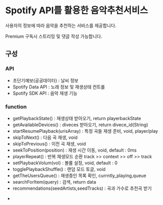 <h1>Spotify API를 활용한 음악추천서비스</h1> 
<p>사용자의 정보에 따라 음악을 추천하는 서비스를 제공합니다.</p>
<p>Premium 구독시 스트리밍 및 댓글 작성 가능합니다.</P>
<h2> 구성</h2>
<h3> API</h3>
<ul>
<li>초단기예보(공공데이터) : 날씨 정보</li>
<li>Spotify Data API : 노래 정보 및 재생상태 컨트롤</li>
<li>Spotify SDK API : 음악 재생 기능</li>
</ul>

<h3> function </h3>
<ul>
<li>getPlaybackState() : 재생상태 받아오기, return playerbackState</li>
<li>getAvailableDevices() : diveces 받아오기, return divece_id(String)</li>
<li>startResumePlayback(urisArray) : 특정 곡들 재생 준비, void, player/play</li>
<li>skipToNext() : 다음 곡 재생, void</li>
<li>skipToPrevious() : 이전 곡 재생, void</li>
<li>seekToPosition(position) : 재생 시간 이동, void, default : 0ms</li>
<li>playerRepeat() : 반복 재생모드 순환 track >> context >> off >> track</li>
<li>setPlaybackVolum(vol) : 볼륨 설정, void, default : 0</li>
<li>togglePlaybackShuffle() : 랜덤 모드 토글, void</li>
<li>getTheUsersQueue() : 재생중인 목록 확인, currntly_playing,queue</li>
<li>searchForItem(query) : 검색, return data</li>
<li>recommendations(seedArtists,seedTracks) : 곡과 가수로 추천곡 받기</li>
</ul>


  




















-